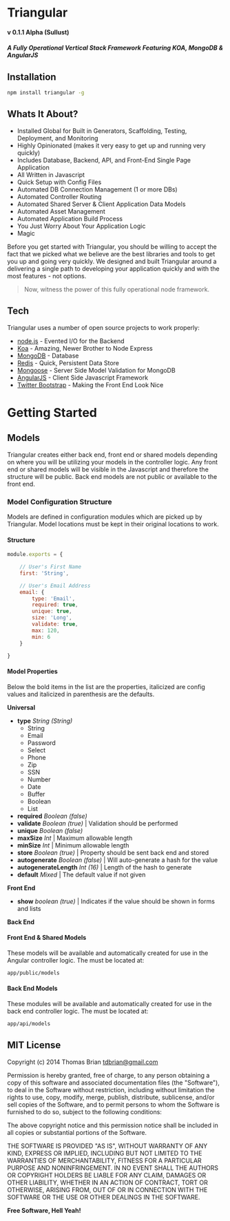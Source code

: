 # Triangular

#### v 0.1.1 Alpha (Sullust)

##### A Fully Operational **Vertical Stack Framework** Featuring KOA, MongoDB & AngularJS

## Installation

```sh
npm install triangular -g
```

## Whats It About?

  - Installed Global for Built in Generators, Scaffolding, Testing, Deployment, and Monitoring
  - Highly Opinionated (makes it very easy to get up and running very quickly)
  - Includes Database, Backend, API, and Front-End Single Page Application
  - All Written in Javascript
  - Quick Setup with Config Files
  - Automated DB Connection Management (1 or more DBs)
  - Automated Controller Routing
  - Automated Shared Server & Client Application Data Models
  - Automated Asset Management
  - Automated Application Build Process
  - You Just Worry About Your Application Logic
  - Magic

Before you get started with Triangular, you should be willing to accept the fact that we picked what we believe are the best libraries and tools to get you up and going very quickly. We designed and built Triangular around a delivering a single path to developing your application quickly and with the most features - not options.

> Now, witness the power of this fully operational node framework.

## Tech

Triangular uses a number of open source projects to work properly:

* [node.js] - Evented I/O for the Backend
* [Koa] - Amazing, Newer Brother to Node Express
* [MongoDB] - Database
* [Redis] - Quick, Persistent Data Store
* [Mongoose] - Server Side Model Validation for MongoDB
* [AngularJS] - Client Side Javascript Framework
* [Twitter Bootstrap] - Making the Front End Look Nice

# Getting Started

## Models

Triangular creates either back end, front end or shared models depending on where you will be utilizing your models in the controller logic. Any front end or shared models will be visible in the Javascript and therefore the structure will be public. Back end models are not public or available to the front end.

### Model Configuration Structure

Models are defined in configuration modules which are picked up by Triangular. Model locations must be kept in their original locations to work.

#### Structure

```js
module.exports = {

    // User's First Name
    first: 'String',

    // User's Email Address
    email: {
        type: 'Email',
        required: true,
        unique: true,
        size: 'Long',
        validate: true,
        max: 120,
        min: 6
    }

}
```

#### Model Properties

Below the bold items in the list are the properties, italicized are config values and italicized in parenthesis are the defaults.

**Universal**

- **type** *String (String)*
    - String
    - Email
    - Password
    - Select
    - Phone
    - Zip
    - SSN
    - Number
    - Date
    - Buffer
    - Boolean
    - List
- **required** *Boolean (false)*
- **validate** *Boolean (true)* | Validation should be performed
- **unique** *Boolean (false)*
- **maxSize** *Int* | Maximum allowable length
- **minSize** *Int* | Minimum allowable length
- **store** *Boolean (true)* | Property should be sent back end and stored
- **autogenerate** *Boolean (false)* | Will auto-generate a hash for the value
- **autogenerateLength** *Int (16)* | Length of the hash to generate
- **default** *Mixed* | The default value if not given

**Front End**

- **show** *boolean (true)* | Indicates if the value should be shown in forms and lists

**Back End**

#### Front End & Shared Models

These models will be available and automatically created for use in the Angular controller logic. The must be located at:

```sh
app/public/models
```

#### Back End Models

These modules will be available and automatically created for use in the back end controller logic. The must be located at:

```sh
app/api/models
```



MIT License
----

Copyright (c) 2014 Thomas Brian <tdbrian@gmail.com>

Permission is hereby granted, free of charge, to any person obtaining a
copy of this software and associated documentation files (the "Software"),
to deal in the Software without restriction, including without limitation
the rights to use, copy, modify, merge, publish, distribute, sublicense,
and/or sell copies of the Software, and to permit persons to whom the
Software is furnished to do so, subject to the following conditions:

The above copyright notice and this permission notice shall be included in
all copies or substantial portions of the Software.

THE SOFTWARE IS PROVIDED "AS IS", WITHOUT WARRANTY OF ANY KIND, EXPRESS OR
IMPLIED, INCLUDING BUT NOT LIMITED TO THE WARRANTIES OF MERCHANTABILITY,
FITNESS FOR A PARTICULAR PURPOSE AND NONINFRINGEMENT. IN NO EVENT SHALL
THE AUTHORS OR COPYRIGHT HOLDERS BE LIABLE FOR ANY CLAIM, DAMAGES OR OTHER
LIABILITY, WHETHER IN AN ACTION OF CONTRACT, TORT OR OTHERWISE, ARISING
FROM, OUT OF OR IN CONNECTION WITH THE SOFTWARE OR THE USE OR OTHER
DEALINGS IN THE SOFTWARE.

**Free Software, Hell Yeah!**

[koa]:http://koajs.com/
[@tdbrian]:http://twitter.com/tdbrian
[mongodb]:http://www.mongodb.org/
[redis]:http://redis.io/
[Mongoose]:http://mongoosejs.com/
[node.js]:http://nodejs.org
[Twitter Bootstrap]:http://twitter.github.com/bootstrap/
[AngularJS]:https://angularjs.org/
[jQuery]:http://jquery.com

